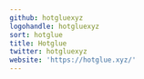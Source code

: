 ```yaml
---
github: hotgluexyz
logohandle: hotgluexyz
sort: hotglue
title: Hotglue
twitter: hotgluexyz
website: 'https://hotglue.xyz/'
---
```


